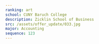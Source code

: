 ```yaml
---
ranking: art
school: CUNY Baruch College
description: Zicklin School of Business
src: /assets/offer_update/033.jpg
major: Accounting
sequence: 123
---
```

